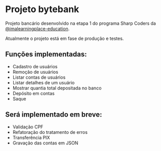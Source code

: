# Projeto bytebank

Projeto bancário desenvolvido na etapa 1 do programa Sharp Coders da <a href="https://github.com/imalearningplace-education">@imalearningplace-education</a>.

Atualmente o projeto está em fase de produção e testes. 

## Funções implementadas:

* Cadastro de usuários
* Remoção de usuários
* Listar contas de usuários
* Listar detalhes de um usuário
* Mostrar quantia total depositada no banco
* Depósito em contas
* Saque

## Será implementado em breve:

* Validação CPF
* Refatoração do tratamento de erros
* Transferência PIX
* Gravação das contas em JSON
